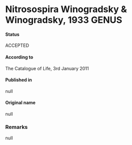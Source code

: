 Nitrosospira Winogradsky & Winogradsky, 1933 GENUS
=======

#### Status
ACCEPTED

#### According to
The Catalogue of Life, 3rd January 2011

#### Published in
null

#### Original name
null

### Remarks
null